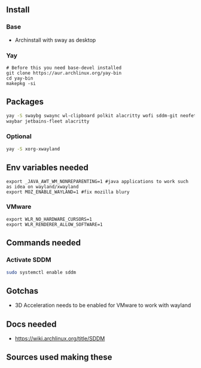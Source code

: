 ## Install

### Base

- Archinstall with sway as desktop

### Yay

```
# Before this you need base-devel installed
git clone https://aur.archlinux.org/yay-bin
cd yay-bin
makepkg -si
```

## Packages

``` bash
yay -S swaybg swaync wl-clipboard polkit alacritty wofi sddm-git neofetch thunar \
waybar jetbains-fleet alacritty
```

### Optional

``` bash
yay -S xorg-xwayland
```

## Env variables needed

```
export _JAVA_AWT_WM_NONREPARENTING=1 #java applications to work such as idea on wayland/xwayland
export MOZ_ENABLE_WAYLAND=1 #fix mozilla blury
```

### VMware

```
export WLR_NO_HARDWARE_CURSORS=1
export WLR_RENDERER_ALLOW_SOFTWARE=1
```

## Commands needed

### Activate SDDM
``` bash
sudo systemctl enable sddm
```

## Gotchas

- 3D Acceleration needs to be enabled for VMware to work with wayland

## Docs needed

- https://wiki.archlinux.org/title/SDDM

## Sources used making these
